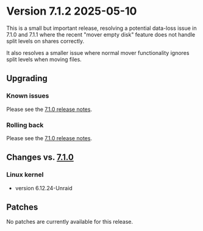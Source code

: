 # Version 7.1.2 2025-05-10

This is a small but important release, resolving a potential data-loss issue in 7.1.0 and 7.1.1 where the recent "mover empty disk" feature does not handle split levels on shares correctly.

It also resolves a smaller issue where normal mover functionality ignores split levels when moving files.

## Upgrading

### Known issues

Please see the [7.1.0 release notes](7.1.0.md#known-issues).

### Rolling back

Please see the [7.1.0 release notes](7.1.0.md#rolling-back).

## Changes vs. [7.1.0](7.1.0.md)

### Linux kernel

* version 6.12.24-Unraid

## Patches

No patches are currently available for this release.
